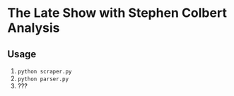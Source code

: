 # The Late Show with Stephen Colbert Analysis

## Usage

1. `python scraper.py`
2. `python parser.py`
3. ???